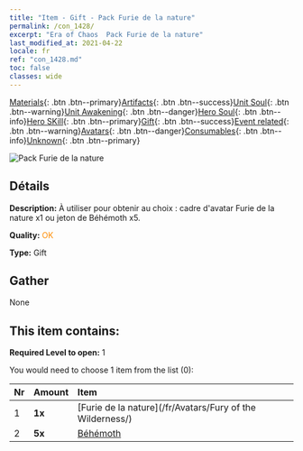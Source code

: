 ```yaml
---
title: "Item - Gift - Pack Furie de la nature"
permalink: /con_1428/
excerpt: "Era of Chaos  Pack Furie de la nature"
last_modified_at: 2021-04-22
locale: fr
ref: "con_1428.md"
toc: false
classes: wide
---
```

 [Materials](/ItemsFR/){: .btn .btn--primary}[Artifacts](/ItemsFR/Artifacts/){: .btn .btn--success}[Unit Soul](/ItemsFR/UnitSoul/){: .btn .btn--warning}[Unit Awakening](/ItemsFR/UnitAwakening/){: .btn .btn--danger}[Hero Soul](/ItemsFR/HeroSoul/){: .btn .btn--info}[Hero SKill](/ItemsFR/HeroSkill/){: .btn .btn--primary}[Gift](/ItemsFR/Gift/){: .btn .btn--success}[Event related](/ItemsFR/Events/){: .btn .btn--warning}[Avatars](/ItemsFR/Avatars/){: .btn .btn--danger}[Consumables](/ItemsFR/Consumables/){: .btn .btn--info}[Unknown](/ItemsFR/Unknown/){: .btn .btn--primary}

 ![Pack Furie de la nature](/images/t/i_907042.png)

## Détails
 **Description:** À utiliser pour obtenir au choix : cadre d'avatar Furie de la nature x1 ou jeton de Béhémoth x5.

 **Quality:** <span style="color: #FF8C00">OK</span>

 **Type:** Gift

## Gather

  None

## This item contains:

 **Required Level to open:** 1

 You would need to choose 1 item from the list (0):

  | Nr | Amount |     Item    |
  |:---|:-------|:------------|
  | 1 |  **1x** | [Furie de la nature](/fr/Avatars/Fury of the Wilderness/) |  | 
  | 2 |  **5x** | [Béhémoth](/ItemsFR/unt_223/) |  | 
